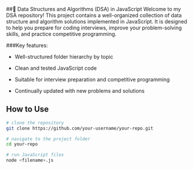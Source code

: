 ##📁 Data Structures and Algorithms (DSA) in JavaScript
Welcome to my DSA repository! This project contains a well-organized collection of data structure and algorithm solutions implemented in JavaScript. It is designed to help you prepare for coding interviews, improve your problem-solving skills, and practice competitive programming.

###Key features:

- Well-structured folder hierarchy by topic

- Clean and tested JavaScript code

- Suitable for interview preparation and competitive programming

- Continually updated with new problems and solutions

## How to Use

```bash
# clone the repository
git clone https://github.com/your-username/your-repo.git

# navigate to the project folder
cd your-repo

# run JavaScript files
node <filename>.js